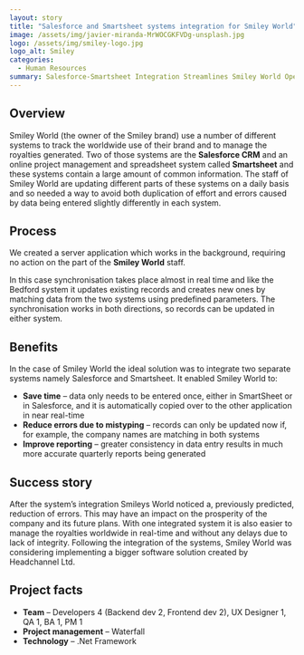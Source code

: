 ```yaml
---
layout: story
title: "Salesforce and Smartsheet systems integration for Smiley World"
image: /assets/img/javier-miranda-MrWOCGKFVDg-unsplash.jpg
logo: /assets/img/smiley-logo.jpg
logo_alt: Smiley
categories:
  - Human Resources
summary: Salesforce-Smartsheet Integration Streamlines Smiley World Operations.
---
```


## Overview
Smiley World (the owner of the Smiley brand) use a number of different systems to track the worldwide use of their brand and to manage the royalties generated. Two of those systems are the **Salesforce CRM** and an online project management and spreadsheet system called **Smartsheet** and these systems contain a large amount of common information. The staff of Smiley World are updating different parts of these systems on a daily basis and so needed a way to avoid both duplication of effort and errors caused by data being entered slightly differently in each system.


## Process
We created a server application which works in the background, requiring no action on the part of the **Smiley World** staff.

In this case synchronisation takes place almost in real time and like the Bedford system it updates existing records and creates new ones by matching data from the two systems using predefined parameters. The synchronisation works in both directions, so records can be updated in either system.


## Benefits
In the case of Smiley World the ideal solution was to integrate two separate systems namely Salesforce and Smartsheet. It enabled Smiley World to:

- **Save time** – data only needs to be entered once, either in SmartSheet or in Salesforce, and it is automatically copied over to the other application in near real-time
- **Reduce errors due to mistyping** – records can only be updated now if, for example, the company names are matching in both systems
- **Improve reporting** – greater consistency in data entry results in much more accurate quarterly reports being generated

## Success story
After the system’s integration Smileys World noticed a, previously predicted, reduction of errors. This may have an impact on the prosperity of the company and its future plans. With one integrated system it is also easier to manage the royalties worldwide in real-time and without any delays due to lack of integrity. Following the integration of the systems, Smiley World was considering implementing a bigger software solution created by Headchannel Ltd.

## Project facts
- **Team** – Developers 4 (Backend dev 2, Frontend dev 2), UX Designer 1, QA 1, BA 1, PM 1
- **Project management** – Waterfall
- **Technology** – .Net Framework
